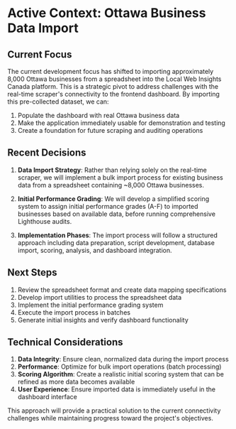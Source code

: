 
# Active Context: Ottawa Business Data Import

## Current Focus
The current development focus has shifted to importing approximately 8,000 Ottawa businesses from a spreadsheet into the Local Web Insights Canada platform. This is a strategic pivot to address challenges with the real-time scraper's connectivity to the frontend dashboard. By importing this pre-collected dataset, we can:

1. Populate the dashboard with real Ottawa business data
2. Make the application immediately usable for demonstration and testing
3. Create a foundation for future scraping and auditing operations

## Recent Decisions

1. **Data Import Strategy**: Rather than relying solely on the real-time scraper, we will implement a bulk import process for existing business data from a spreadsheet containing ~8,000 Ottawa businesses.

2. **Initial Performance Grading**: We will develop a simplified scoring system to assign initial performance grades (A-F) to imported businesses based on available data, before running comprehensive Lighthouse audits.

3. **Implementation Phases**: The import process will follow a structured approach including data preparation, script development, database import, scoring, analysis, and dashboard integration.

## Next Steps

1. Review the spreadsheet format and create data mapping specifications
2. Develop import utilities to process the spreadsheet data
3. Implement the initial performance grading system
4. Execute the import process in batches
5. Generate initial insights and verify dashboard functionality

## Technical Considerations

1. **Data Integrity**: Ensure clean, normalized data during the import process
2. **Performance**: Optimize for bulk import operations (batch processing)
3. **Scoring Algorithm**: Create a realistic initial scoring system that can be refined as more data becomes available
4. **User Experience**: Ensure imported data is immediately useful in the dashboard interface

This approach will provide a practical solution to the current connectivity challenges while maintaining progress toward the project's objectives.
